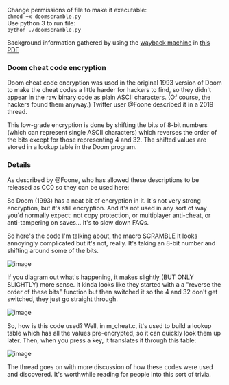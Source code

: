 Change permissions of file to make it executable: <br />
```chmod +x doomscramble.py``` <br />
Use python 3 to run file: <br />
```python ./doomscramble.py``` <br />

Background information gathered by using the [wayback machine](https://web.archive.org/web/20221114212355/http://justsolve.archiveteam.org/wiki/Doom_cheat_code_encryption) in [this PDF](doom_cheat_code_encryption.pdf)

### Doom cheat code encryption
Doom cheat code encryption was used in the original 1993 version of Doom to make the cheat codes a little harder for hackers to find, so they didn't appear in the raw binary code as plain ASCII characters. (Of course, the hackers found them anyway.) Twitter user @Foone described it in a 2019 thread.

This low-grade encryption is done by shifting the bits of 8-bit numbers (which can represent single ASCII characters) which reverses the order of the bits except for those representing 4 and 32. The shifted values are stored in a lookup table in the Doom program.

### Details
As described by @Foone, who has allowed these descriptions to be released as CC0 so they can be used here:

So Doom (1993) has a neat bit of encryption in it. It's not very strong encryption, but it's still encryption. 
And it's not used in any sort of way you'd normally expect: not copy protection, or multiplayer anti-cheat, or anti-tampering on saves... It's to slow down FAQs. 

So here's the code I'm talking about, the macro SCRAMBLE 
It looks annoyingly complicated but it's not, really. 
It's taking an 8-bit number and shifting around some of the bits. 

![image](https://github.com/user-attachments/assets/a870a215-64c8-41e3-aa60-3610d00e4d72)


If you diagram out what's happening, it makes slightly (BUT ONLY SLIGHTLY) more sense. 
It kinda looks like they started with a a "reverse the order of these bits" function but then switched it so the 4 and 32 don't get switched, they just go straight through. 

![image](https://github.com/user-attachments/assets/6307fc4a-6e94-4080-81e1-884e3cb89a63)


So, how is this code used? 
Well, in m_cheat.c, it's used to build a lookup table which has all the values pre-encrypted, so it can quickly look them up later. Then, when you press a key, it translates it through this table: 

![image](https://github.com/user-attachments/assets/b2d350d3-8fba-4a63-ac66-7a4cba7a6947)


The thread goes on with more discussion of how these codes were used and discovered. It's worthwhile reading for people into this sort of trivia.
